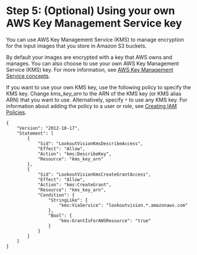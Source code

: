# Step 5: \(Optional\) Using your own AWS Key Management Service key<a name="su-kms-encryption"></a>

You can use AWS Key Management Service \(KMS\) to manage encryption for the input images that you store in Amazon S3 buckets\.

By default your images are encrypted with a key that AWS owns and manages\. You can also choose to use your own AWS Key Management Service \(KMS\) key\. For more information, see [AWS Key Management Service concepts](https://docs.aws.amazon.com/kms/latest/developerguide/concepts.html#master_keys)\.

If you want to use your own KMS key, use the following policy to specify the KMS key\. Change *kms\_key\_arn* to the ARN of the KMS key \(or KMS alias ARN\) that you want to use\. Alternatively, specify `*` to use any KMS key\. For information about adding the policy to a user or role, see [Creating IAM Policies](https://docs.aws.amazon.com/IAM/latest/UserGuide/access_policies_create.html)\.

```
{
    "Version": "2012-10-17",
    "Statement": [
        {
            "Sid": "LookoutVisionKmsDescribeAccess",
            "Effect": "Allow",
            "Action": "kms:DescribeKey",
            "Resource": "kms_key_arn"
        },
        {
            "Sid": "LookoutVisionKmsCreateGrantAccess",
            "Effect": "Allow",
            "Action": "kms:CreateGrant",
            "Resource": "kms_key_arn",
            "Condition": {
                "StringLike": {
                    "kms:ViaService": "lookoutvision.*.amazonaws.com"
                },
                "Bool": {
                    "kms:GrantIsForAWSResource": "true"
                }
            }
        }
    ]
}
```